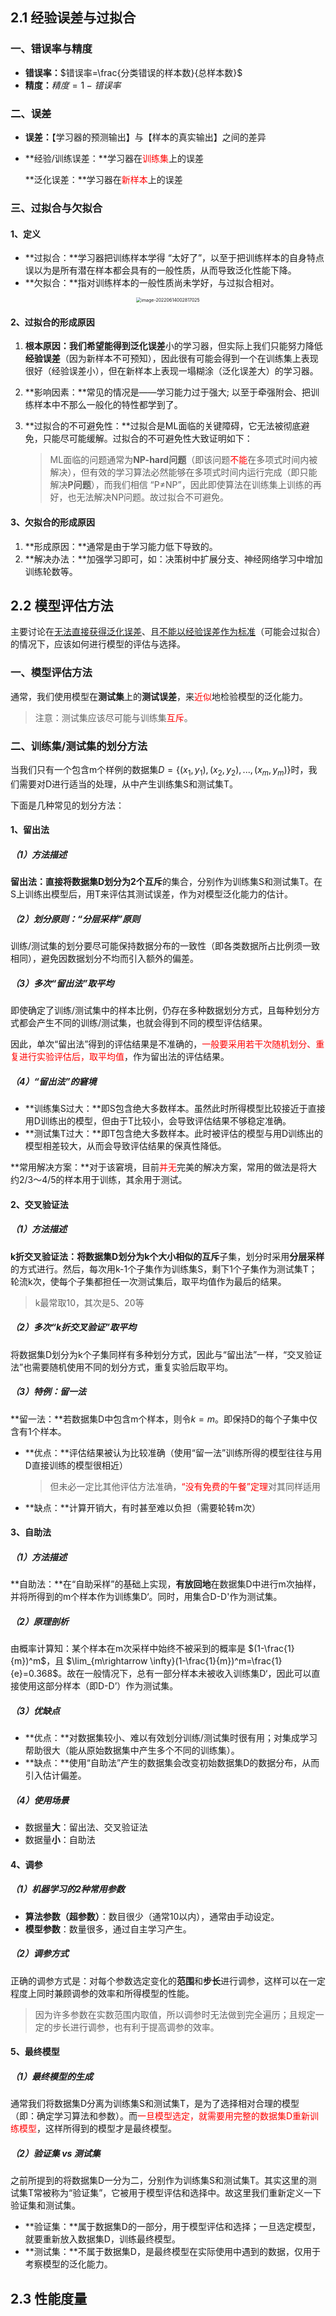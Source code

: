 ## 2.1 经验误差与过拟合

### 一、错误率与精度

- **错误率：**$错误率=\frac{分类错误的样本数}{总样本数}$
- **精度：**$精度=1-错误率$

### 二、误差

- **误差：**【学习器的预测输出】与【样本的真实输出】之间的差异

- **经验/训练误差：**学习器在<font color="red">训练集</font>上的误差

  **泛化误差：**学习器在<font color="red">新样本</font>上的误差

### 三、过拟合与欠拟合

#### 1、定义

- **过拟合：**学习器把训练样本学得 “太好了”，以至于把训练样本的自身特点误以为是所有潜在样本都会具有的一般性质，从而导致泛化性能下降。
- **欠拟合：**指对训练样本的一般性质尚未学好，与过拟合相对。

<div align="center"><img src="../../../TyporaPics/image-20220614002817025.png" alt="image-20220614002817025" style="zoom:50%;" /></div>

#### 2、过拟合的形成原因

1. **根本原因：**我们希望能得到**泛化误差**小的学习器，但实际上我们只能努力降低**经验误差**（因为新样本不可预知），因此很有可能会得到一个在训练集上表现很好（经验误差小），但在新样本上表现一塌糊涂（泛化误差大）的学习器。

2. **影响因素：**常见的情况是——学习能力过于强大; 以至于牵强附会、把训练样本中不那么一般化的特性都学到了。

3. **过拟合的不可避免性：**过拟合是ML面临的关键障碍，它无法被彻底避免，只能尽可能缓解。过拟合的不可避免性大致证明如下：

   > ML面临的问题通常为**NP-hard问题**（即该问题<font color="red">不能</font>在多项式时间内被解决），但有效的学习算法必然能够在多项式时间内运行完成（即只能解决**P问题**），而我们相信 “P$\neq$NP”，因此即使算法在训练集上训练的再好，也无法解决NP问题。故过拟合不可避免。

#### 3、欠拟合的形成原因

1. **形成原因：**通常是由于学习能力低下导致的。
2. **解决办法：**加强学习即可，如：决策树中扩展分支、神经网络学习中增加训练轮数等。





## 2.2 模型评估方法

主要讨论在<u>无法直接获得泛化误差</u>、且<u>不能以经验误差作为标准</u>（可能会过拟合）的情况下，应该如何进行模型的评估与选择。

### 一、模型评估方法

通常，我们使用模型在**测试集**上的**测试误差**，来<font color="red">近似</font>地检验模型的泛化能力。

> 注意：测试集应该尽可能与训练集<font color="red">互斥</font>。

### 二、训练集/测试集的划分方法

当我们只有一个包含m个样例的数据集$D=\{(x_1,y_1),(x_2,y_2),...,(x_m,y_m)\}$时，我们需要对D进行适当的处理，从中产生训练集S和测试集T。

下面是几种常见的划分方法：

#### 1、留出法

##### （1）方法描述

**留出法：**直接将数据集D划分为2个**互斥**的集合，分别作为训练集S和测试集T。在S上训练出模型后，用T来评估其测试误差，作为对模型泛化能力的估计。

##### （2）划分原则：“分层采样”原则

训练/测试集的划分要尽可能保持数据分布的一致性（即各类数据所占比例须一致相同），避免因数据划分不均而引入额外的偏差。

##### （3）多次“留出法”取平均

即使确定了训练/测试集中的样本比例，仍存在多种数据划分方式，且每种划分方式都会产生不同的训练/测试集，也就会得到不同的模型评估结果。

因此，单次“留出法”得到的评估结果是不准确的，<font color="red">一般要采用若干次随机划分、重复进行实验评估后，取平均值</font>，作为留出法的评估结果。

##### （4）“留出法”的窘境

- **训练集S过大：**即S包含绝大多数样本。虽然此时所得模型比较接近于直接用D训练出的模型，但由于T比较小，会导致评估结果不够稳定准确。
- **测试集T过大：**即T包含绝大多数样本。此时被评估的模型与用D训练出的模型相差较大，从而会导致评估结果的保真性降低。

 **常用解决方案：**对于该窘境，目前<font color=red>并无</font>完美的解决方案，常用的做法是将大约2/3～4/5的样本用于训练，其余用于测试。

#### 2、交叉验证法

##### （1）方法描述

**k折交叉验证法：**将数据集D划分为k个大小相似的**互斥**子集，划分时采用**分层采样**的方式进行。然后，每次用k-1个子集作为训练集S，剩下1个子集作为测试集T；轮流k次，使每个子集都担任一次测试集后，取平均值作为最后的结果。

> k最常取10，其次是5、20等

##### （2）多次“k折交叉验证”取平均

将数据集D划分为k个子集同样有多种划分方式，因此与“留出法”一样，“交叉验证法”也需要随机使用不同的划分方式，重复实验后取平均。

##### （3）特例：留一法

**留一法：**若数据集D中包含m个样本，则令$k=m$。即保持D的每个子集中仅含有1个样本。

- **优点：**评估结果被认为比较准确（使用“留一法”训练所得的模型往往与用D直接训练的模型很相近）

  > 但未必一定比其他评估方法准确，<font color="red">“没有免费的午餐”定理</font>对其同样适用

- **缺点：**计算开销大，有时甚至难以负担（需要轮转m次）

#### 3、自助法

##### （1）方法描述

**自助法：**在“自助采样”的基础上实现，**有放回地**在数据集D中进行m次抽样，并将所得到的m个样本作为训练集D‘。同时，用集合D-D'作为测试集。

##### （2）原理剖析

由概率计算知：某个样本在m次采样中始终不被采到的概率是 $(1-\frac{1}{m})^m$，且 $\lim_{m\rightarrow \infty}(1-\frac{1}{m})^m=\frac{1}{e}=0.368$。故在一般情况下，总有一部分样本未被收入训练集D‘，因此可以直接使用这部分样本（即D-D’）作为测试集。

##### （3）优缺点

- **优点：**对数据集较小、难以有效划分训练/测试集时很有用；对集成学习帮助很大（能从原始数据集中产生多个不同的训练集）。
- **缺点：**使用“自助法”产生的数据集会改变初始数据集D的数据分布，从而引入估计偏差。

##### （4）使用场景

- 数据量**大**：留出法、交叉验证法
- 数据量**小**：自助法

#### 4、调参

##### （1）机器学习的2种常用参数

- **算法参数（超参数）**：数目很少（通常10以内），通常由手动设定。
- **模型参数**：数量很多，通过自主学习产生。

##### （2）调参方式

正确的调参方式是：对每个参数选定变化的**范围**和**步长**进行调参，这样可以在一定程度上同时兼顾调参的效率和所得模型的性能。

> 因为许多参数在实数范围内取值，所以调参时无法做到完全遍历；且规定一定的步长进行调参，也有利于提高调参的效率。

#### 5、最终模型

##### （1）最终模型的生成

通常我们将数据集D分离为训练集S和测试集T，是为了选择相对合理的模型（即：确定学习算法和参数）。而<font color="red">一旦模型选定，就需要用完整的数据集D重新训练模型</font>，这样所得到的模型才是最终模型。

##### （2）验证集 vs 测试集

之前所提到的将数据集D一分为二，分别作为训练集S和测试集T。其实这里的测试集T常被称为“验证集”，它被用于模型评估和选择中。故这里我们重新定义一下验证集和测试集。

- **验证集：**属于数据集D的一部分，用于模型评估和选择；一旦选定模型，就要重新放入数据集D，训练最终模型。
- **测试集：**不属于数据集D，是最终模型在实际使用中遇到的数据，仅用于考察模型的泛化能力。





## 2.3 性能度量











